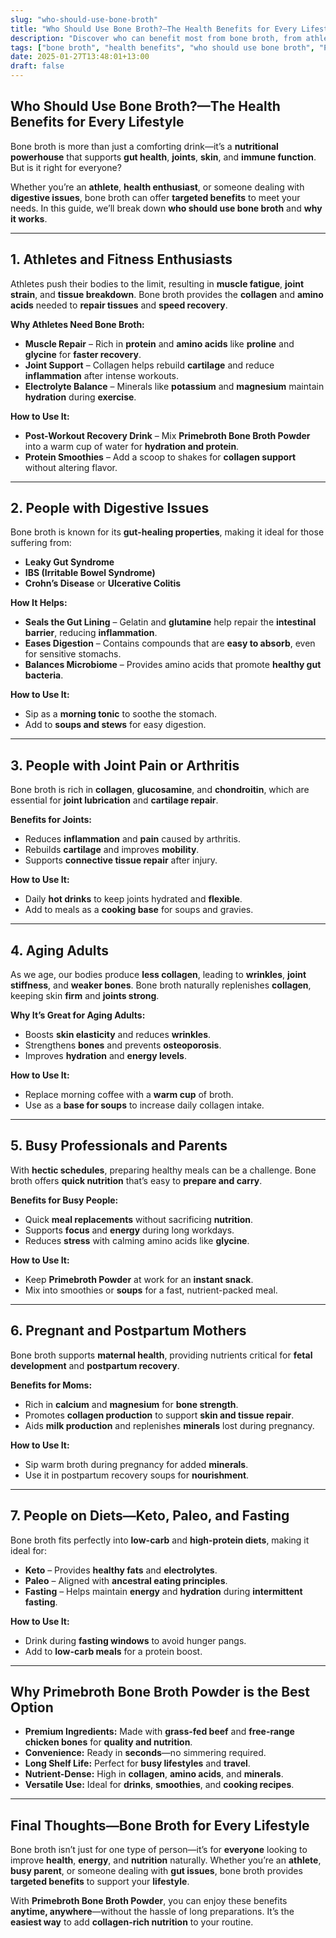 ```yaml
---
slug: "who-should-use-bone-broth"
title: "Who Should Use Bone Broth?—The Health Benefits for Every Lifestyle"
description: "Discover who can benefit most from bone broth, from athletes to those with gut issues and aging joints. Learn how Primebroth Bone Broth Powder fits into any routine."
tags: ["bone broth", "health benefits", "who should use bone broth", "Primebroth"]
date: 2025-01-27T13:48:01+13:00
draft: false
---
```


## Who Should Use Bone Broth?—The Health Benefits for Every Lifestyle  
Bone broth is more than just a comforting drink—it’s a **nutritional powerhouse** that supports **gut health**, **joints**, **skin**, and **immune function**. But is it right for everyone?  

Whether you’re an **athlete**, **health enthusiast**, or someone dealing with **digestive issues**, bone broth can offer **targeted benefits** to meet your needs. In this guide, we’ll break down **who should use bone broth** and **why it works**.  

---

## **1. Athletes and Fitness Enthusiasts**  
Athletes push their bodies to the limit, resulting in **muscle fatigue**, **joint strain**, and **tissue breakdown**. Bone broth provides the **collagen** and **amino acids** needed to **repair tissues** and **speed recovery**.  

**Why Athletes Need Bone Broth:**  
- **Muscle Repair** – Rich in **protein** and **amino acids** like **proline** and **glycine** for **faster recovery**.  
- **Joint Support** – Collagen helps rebuild **cartilage** and reduce **inflammation** after intense workouts.  
- **Electrolyte Balance** – Minerals like **potassium** and **magnesium** maintain **hydration** during **exercise**.  

**How to Use It:**  
- **Post-Workout Recovery Drink** – Mix **Primebroth Bone Broth Powder** into a warm cup of water for **hydration and protein**.  
- **Protein Smoothies** – Add a scoop to shakes for **collagen support** without altering flavor.  

---

## **2. People with Digestive Issues**  
Bone broth is known for its **gut-healing properties**, making it ideal for those suffering from:  
- **Leaky Gut Syndrome**  
- **IBS (Irritable Bowel Syndrome)**  
- **Crohn’s Disease** or **Ulcerative Colitis**  

**How It Helps:**  
- **Seals the Gut Lining** – Gelatin and **glutamine** help repair the **intestinal barrier**, reducing **inflammation**.  
- **Eases Digestion** – Contains compounds that are **easy to absorb**, even for sensitive stomachs.  
- **Balances Microbiome** – Provides amino acids that promote **healthy gut bacteria**.  

**How to Use It:**  
- Sip as a **morning tonic** to soothe the stomach.  
- Add to **soups and stews** for easy digestion.  

---

## **3. People with Joint Pain or Arthritis**  
Bone broth is rich in **collagen**, **glucosamine**, and **chondroitin**, which are essential for **joint lubrication** and **cartilage repair**.  

**Benefits for Joints:**  
- Reduces **inflammation** and **pain** caused by arthritis.  
- Rebuilds **cartilage** and improves **mobility**.  
- Supports **connective tissue repair** after injury.  

**How to Use It:**  
- Daily **hot drinks** to keep joints hydrated and **flexible**.  
- Add to meals as a **cooking base** for soups and gravies.  

---

## **4. Aging Adults**  
As we age, our bodies produce **less collagen**, leading to **wrinkles**, **joint stiffness**, and **weaker bones**. Bone broth naturally replenishes **collagen**, keeping skin **firm** and **joints strong**.  

**Why It’s Great for Aging Adults:**  
- Boosts **skin elasticity** and reduces **wrinkles**.  
- Strengthens **bones** and prevents **osteoporosis**.  
- Improves **hydration** and **energy levels**.  

**How to Use It:**  
- Replace morning coffee with a **warm cup** of broth.  
- Use as a **base for soups** to increase daily collagen intake.  

---

## **5. Busy Professionals and Parents**  
With **hectic schedules**, preparing healthy meals can be a challenge. Bone broth offers **quick nutrition** that’s easy to **prepare and carry**.  

**Benefits for Busy People:**  
- Quick **meal replacements** without sacrificing **nutrition**.  
- Supports **focus** and **energy** during long workdays.  
- Reduces **stress** with calming amino acids like **glycine**.  

**How to Use It:**  
- Keep **Primebroth Powder** at work for an **instant snack**.  
- Mix into smoothies or **soups** for a fast, nutrient-packed meal.  

---

## **6. Pregnant and Postpartum Mothers**  
Bone broth supports **maternal health**, providing nutrients critical for **fetal development** and **postpartum recovery**.  

**Benefits for Moms:**  
- Rich in **calcium** and **magnesium** for **bone strength**.  
- Promotes **collagen production** to support **skin and tissue repair**.  
- Aids **milk production** and replenishes **minerals** lost during pregnancy.  

**How to Use It:**  
- Sip warm broth during pregnancy for added **minerals**.  
- Use it in postpartum recovery soups for **nourishment**.  

---

## **7. People on Diets—Keto, Paleo, and Fasting**  
Bone broth fits perfectly into **low-carb** and **high-protein diets**, making it ideal for:  
- **Keto** – Provides **healthy fats** and **electrolytes**.  
- **Paleo** – Aligned with **ancestral eating principles**.  
- **Fasting** – Helps maintain **energy** and **hydration** during **intermittent fasting**.  

**How to Use It:**  
- Drink during **fasting windows** to avoid hunger pangs.  
- Add to **low-carb meals** for a protein boost.  

---

## **Why Primebroth Bone Broth Powder is the Best Option**  
- **Premium Ingredients:** Made with **grass-fed beef** and **free-range chicken bones** for **quality and nutrition**.  
- **Convenience:** Ready in **seconds**—no simmering required.  
- **Long Shelf Life:** Perfect for **busy lifestyles** and **travel**.  
- **Nutrient-Dense:** High in **collagen**, **amino acids**, and **minerals**.  
- **Versatile Use:** Ideal for **drinks**, **smoothies**, and **cooking recipes**.  

---

## **Final Thoughts—Bone Broth for Every Lifestyle**  
Bone broth isn’t just for one type of person—it’s for **everyone** looking to improve **health**, **energy**, and **nutrition** naturally. Whether you’re an **athlete**, **busy parent**, or someone dealing with **gut issues**, bone broth provides **targeted benefits** to support your **lifestyle**.  

With **Primebroth Bone Broth Powder**, you can enjoy these benefits **anytime, anywhere**—without the hassle of long preparations. It’s the **easiest way** to add **collagen-rich nutrition** to your routine.  
